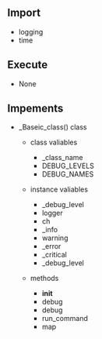 ## Import
- logging
- time

## Execute
- None

## Impements
- _Baseic_class() class
  - class valiables
    - _class_name
    - DEBUG_LEVELS
    - DEBUG_NAMES

  - instance valiables
    - _debug_level
    - logger
    - ch
    - _info
    - warning
    - _error
    - _critical
    - _debug_level

  - methods
    - __init__
    - debug
    - debug
    - run_command
    - map
